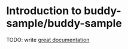 # Introduction to buddy-sample/buddy-sample

TODO: write [great documentation](http://jacobian.org/writing/what-to-write/)
